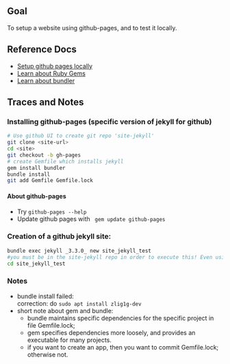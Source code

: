 ## Goal
To setup a website using github-pages, and to test it locally.

## Reference Docs
- [Setup github pages locally](https://help.github.com/articles/setting-up-your-github-pages-site-locally-with-jekyll/)
- [Learn about Ruby Gems](https://guides.rubygems.org/)
- [Learn about bundler](https://bundler.io/)


## Traces and Notes

### Installing github-pages (specific version of jekyll for github)

```sh
# Use github UI to create git repo 'site-jekyll'
git clone <site-url>
cd <site>
git checkout -b gh-pages
# create Gemfile which installs jekyll
gem install bundler
bundle install
git add Gemfile Gemfile.lock
```

#### About github-pages
 - Try ```github-pages --help```
 - Update github pages with ``` gem update github-pages```

### Creation of a github jekyll site:
```sh
bundle exec jekyll _3.3.0_ new site_jekyll_test
#you must be in the site-jekyll repo in order to execute this! Even using ```jekyll _3.3.0_ ...``` wont work.
cd site_jekyll_test
```



### **Notes**
- bundle install failed:  
  correction: do ```sudo apt install zlig1g-dev```
- short note about gem and bundle:
  - bundle maintains specific dependencies for the specific project in file Gemfile.lock;
  - gem specifies dependencies more loosely, and provides an executable for many projects.
  - if you want to create an app, then you want to commit Gemfile.lock; otherwise not.

